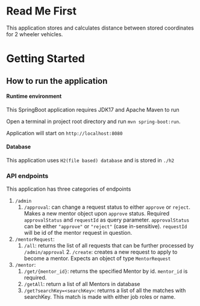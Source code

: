 # Read Me First
This application stores and calculates distance between stored coordinates for 2 wheeler vehicles.


# Getting Started

## How to run the application

#### Runtime environment
This SpringBoot application requires JDK17 and Apache Maven to run

Open a terminal in project root directory and run `mvn spring-boot:run`.

Application will start on `http://localhost:8080`

#### Database
This application uses `H2(file based) database` and is stored in `./h2`

### API endpoints

This application has three categories of endpoints

1. `/admin`
    1. `/approval`: can change a request status to either `approve` or `reject`. Makes a new mentor object upon 
       `approve` status. Required `approvalStatus` and `requestId` as query parameter. `approvalStatus` can be 
       either `"approve"` or `"reject"` (case in-sensitive). `requestId` will be id of the mentor request in question.
2. `/mentorRequest`: 
    1. `/all`: returns the list of all requests that can be further processed by `/admin/approval`
       2. `/create`: creates a new request to apply to become a mentor. Expects an object of type `MentorRequest`
3. `/mentor`: 
    1. `/get/{mentor_id}`: returns the specified Mentor by id. `mentor_id` is required. 
    2. `/getAll`: return a list of all Mentors in database
    3. `/get?searchKey=<searchKey>`: returns a list of all the matches with searchKey. This match is made with 
       either job roles or name.
